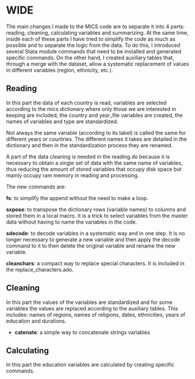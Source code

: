 # WIDE

The main changes I made to the MICS code are to separate it into 4 parts: reading, cleaning, calculating variables and summarizing. At the same time, inside each of these parts I have tried to simplify the code as much as possible and to separate the logic from the data.  To do this, I introduced several Stata module commands that need to be installed and generated specific commands. On the other hand, I created auxiliary tables that, through a merge with the dataset, allow a systematic replacement of values in different variables (region, ethnicity, etc.).


## Reading

In this part the data of each country is read, variables are selected according to the mics dictionary where only those we are interested in keeping are included, the country and year_file variables are created, the names of variables and type are standardized.

Not always the same variable (according to its label) is called the same for different years or countries. The different names it takes are detailed in the dictionary and then in the standardization process they are renamed.

A part of the data cleaning is needed in the reading.do because it is necessary to obtain a single set of data with the same name of variables, thus reducing the amount of stored variables that occupy disk space but mainly occupy ram memory in reading and processing.

The new commands are:

**fs**: to simplify the append without the need to make a loop.

**sxpose**: to transpose the dictionary rows (variable names) to columns and stored them in a local macro. It is a trick to select variables from the master data without having to name the variables in the code.

**sdecode**: to decode variables in a systematic way and in one step. It is no longer necessary to generate a new variable and then apply the decode command to it to then delete the original variable and rename the new variable.

**cleanchars**: a compact way to replace special characters. It is included in the replace_characters.ado.


## Cleaning

In this part the values of the variables are standardized and for some variables the values are replaced according to the auxiliary tables. This includes: names of regions, names of religions, dates, ethnicities, years of education and durations.

- **catenate**: a simple way to concatenate strings variables


## Calculating

In this part the education variables are calculated by creating specific commands.


